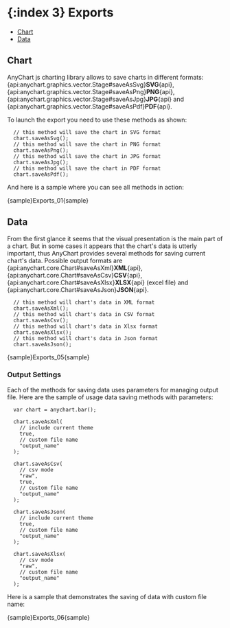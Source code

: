 {:index 3}
Exports
======================

* [Chart](#chart)
* [Data](#data)

## Chart

AnyChart js charting library allows to save charts in different formats: {api:anychart.graphics.vector.Stage#saveAsSvg}**SVG**{api}, {api:anychart.graphics.vector.Stage#saveAsPng}**PNG**{api}, {api:anychart.graphics.vector.Stage#saveAsJpg}**JPG**{api} and {api:anychart.graphics.vector.Stage#saveAsPdf}**PDF**{api}.

To launch the export you need to use these methods as shown:

```
  // this method will save the chart in SVG format
  chart.saveAsSvg();
  // this method will save the chart in PNG format
  chart.saveAsPng();
  // this method will save the chart in JPG format
  chart.saveAsJpg();
  // this method will save the chart in PDF format
  chart.saveAsPdf();
```

And here is a sample where you can see all methods in action:

{sample}Exports\_01{sample}

## Data

From the first glance it seems that the visual presentation is the main part of a chart. But in some cases it appears that the chart's data is utterly important, thus AnyChart provides several methods for saving current chart's data. Possible output formats are {api:anychart.core.Chart#saveAsXml}**XML**{api}, {api:anychart.core.Chart#saveAsCsv}**CSV**{api}, {api:anychart.core.Chart#saveAsXlsx}**XLSX**{api} (excel file) and {api:anychart.core.Chart#saveAsJson}**JSON**{api}.

```
  // this method will chart's data in XML format
  chart.saveAsXml();
  // this method will chart's data in CSV format
  chart.saveAsCsv();
  // this method will chart's data in Xlsx format
  chart.saveAsXlsx();
  // this method will chart's data in Json format
  chart.saveAsJson();
```

{sample}Exports\_05{sample}

### Output Settings

Each of the methods for saving data uses parameters for managing output file. Here are the sample of usage data saving methods with parameters:
 
```
  var chart = anychart.bar();
  
  chart.saveAsXml(
    // include current theme
    true,
    // custom file name
    "output_name"
  );
  
  chart.saveAsCsv(
    // csv mode
    "raw",
    true,
    // custom file name
    "output_name"
  );
  
  chart.saveAsJson(
    // include current theme
    true,
    // custom file name
    "output_name"
  );
  
  chart.saveAsXlsx(
    // csv mode
    "raw",
    // custom file name
    "output_name"
  );
```

Here is a sample that demonstrates the saving of data with custom file name:

{sample}Exports\_06{sample}
